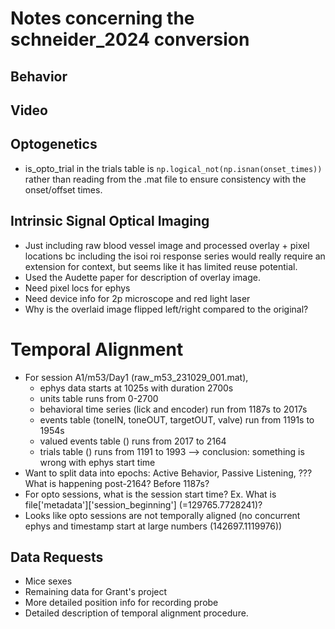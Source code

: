 # Notes concerning the schneider_2024 conversion

## Behavior

## Video

## Optogenetics
- is_opto_trial in the trials table is `np.logical_not(np.isnan(onset_times))` rather than reading from the .mat file
    to ensure consistency with the onset/offset times.

## Intrinsic Signal Optical Imaging
- Just including raw blood vessel image and processed overlay + pixel locations bc including the isoi roi response series would really require an extension for context, but seems like it has limited reuse potential.
- Used the Audette paper for description of overlay image.
- Need pixel locs for ephys
- Need device info for 2p microscope and red light laser
- Why is the overlaid image flipped left/right compared to the original?

# Temporal Alignment
- For session A1/m53/Day1 (raw_m53_231029_001.mat),
    - ephys data starts at 1025s with duration 2700s
    - units table runs from 0-2700
    - behavioral time series (lick and encoder) run from 1187s to 2017s
    - events table (toneIN, toneOUT, targetOUT, valve) run from 1191s to 1954s
    - valued events table () runs from 2017 to 2164
    - trials table () runs from 1191 to 1993
    --> conclusion: something is wrong with ephys start time
- Want to split data into epochs: Active Behavior, Passive Listening, ??? What is happening post-2164? Before 1187s?
- For opto sessions, what is the session start time? Ex. What is file['metadata']['session_beginning'] (=129765.7728241)?
- Looks like opto sessions are not temporally aligned (no concurrent ephys and timestamp start at large numbers (142697.1119976))



## Data Requests
- Mice sexes
- Remaining data for Grant's project
- More detailed position info for recording probe
- Detailed description of temporal alignment procedure.
